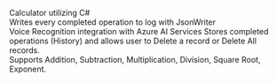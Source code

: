 Calculator utilizing C#   
Writes every completed operation to log with JsonWriter  
Voice Recognition integration with Azure AI Services
Stores completed operations (History) and allows user to Delete a record or Delete All records.   
Supports Addition, Subtraction, Multiplication, Division, Square Root, Exponent.   
